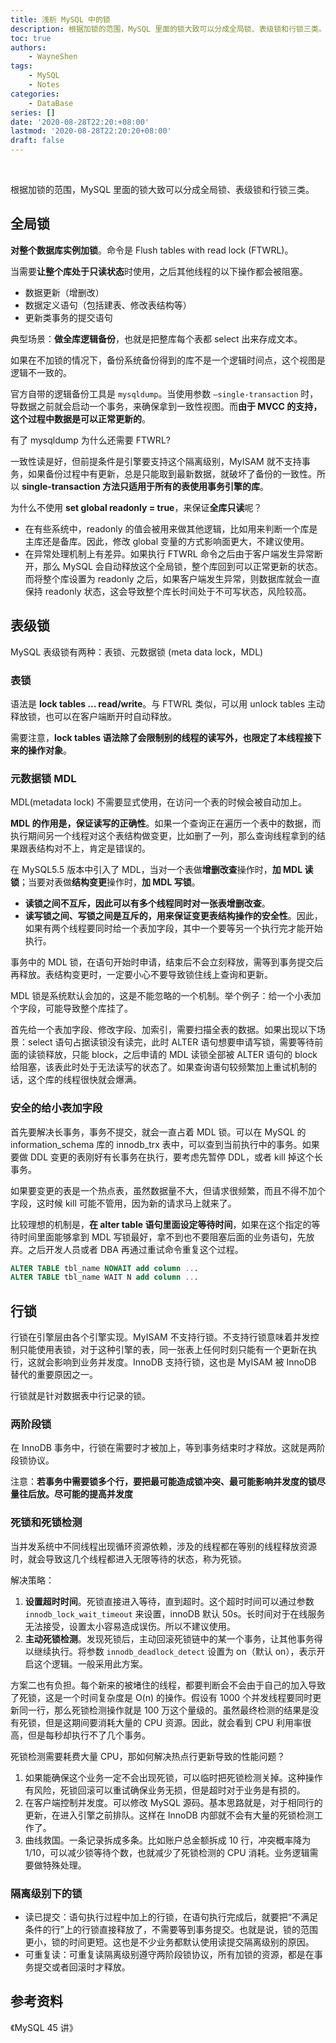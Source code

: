 ```yaml
---
title: 浅析 MySQL 中的锁
description: 根据加锁的范围，MySQL 里面的锁大致可以分成全局锁、表级锁和行锁三类。
toc: true
authors: 
    - WayneShen
tags: 
    - MySQL
    - Notes
categories: 
    - DataBase
series: []
date: '2020-08-28T22:20:+08:00'
lastmod: '2020-08-28T22:20:20+08:00'
draft: false
---
```


</br>

根据加锁的范围，MySQL 里面的锁大致可以分成全局锁、表级锁和行锁三类。

<!--more-->

## 全局锁

**对整个数据库实例加锁**。命令是 Flush tables with read lock (FTWRL)。

当需要**让整个库处于只读状态**时使用，之后其他线程的以下操作都会被阻塞。

+ 数据更新（增删改）
+ 数据定义语句（包括建表、修改表结构等）
+ 更新类事务的提交语句

典型场景：**做全库逻辑备份**，也就是把整库每个表都 select 出来存成文本。

如果在不加锁的情况下，备份系统备份得到的库不是一个逻辑时间点，这个视图是逻辑不一致的。

官方自带的逻辑备份工具是 `mysqldump`。当使用参数 `–single-transaction` 时，导数据之前就会启动一个事务，来确保拿到一致性视图。而**由于 MVCC 的支持，这个过程中数据是可以正常更新的**。

有了 mysqldump 为什么还需要 FTWRL?

一致性读是好，但前提条件是引擎要支持这个隔离级别，MyISAM 就不支持事务，如果备份过程中有更新，总是只能取到最新数据，就破坏了备份的一致性。所以 **single-transaction 方法只适用于所有的表使用事务引擎的库**。

为什么不使用 **set global readonly = true**，来保证**全库只读**呢？

+ 在有些系统中，readonly 的值会被用来做其他逻辑，比如用来判断一个库是主库还是备库。因此，修改 global 变量的方式影响面更大，不建议使用。
+ 在异常处理机制上有差异。如果执行 FTWRL 命令之后由于客户端发生异常断开，那么 MySQL 会自动释放这个全局锁，整个库回到可以正常更新的状态。而将整个库设置为 readonly 之后，如果客户端发生异常，则数据库就会一直保持 readonly 状态，这会导致整个库长时间处于不可写状态，风险较高。

## 表级锁

MySQL 表级锁有两种：表锁、元数据锁 (meta data lock，MDL)

### 表锁

语法是 **lock tables ... read/write**。与 FTWRL 类似，可以用 unlock tables 主动释放锁，也可以在客户端断开时自动释放。

需要注意，**lock tables 语法除了会限制别的线程的读写外，也限定了本线程接下来的操作对象**。

### 元数据锁 MDL

MDL(metadata lock) 不需要显式使用，在访问一个表的时候会被自动加上。

**MDL 的作用是，保证读写的正确性**。如果一个查询正在遍历一个表中的数据，而执行期间另一个线程对这个表结构做变更，比如删了一列，那么查询线程拿到的结果跟表结构对不上，肯定是错误的。

在 MySQL5.5 版本中引入了 MDL，当对一个表做**增删改查**操作时，**加 MDL 读锁**；当要对表做**结构变更**操作时，**加 MDL 写锁**。

+ **读锁之间不互斥，因此可以有多个线程同时对一张表增删改查**。
+ **读写锁之间、写锁之间是互斥的，用来保证变更表结构操作的安全性**。因此，如果有两个线程要同时给一个表加字段，其中一个要等另一个执行完才能开始执行。

事务中的 MDL 锁，在语句开始时申请，结束后不会立刻释放，需等到事务提交后再释放。表结构变更时，一定要小心不要导致锁住线上查询和更新。

MDL 锁是系统默认会加的，这是不能忽略的一个机制。举个例子：给一个小表加个字段，可能导致整个库挂了。

首先给一个表加字段、修改字段、加索引，需要扫描全表的数据。如果出现以下场景：select 语句占据读锁没有读完，此时 ALTER 语句想要申请写锁，需要等待前面的读锁释放，只能 block，之后申请的 MDL 读锁全部被 ALTER 语句的 block 给阻塞，该表此时处于无法读写的状态了。如果查询语句较频繁加上重试机制的话，这个库的线程很快就会爆满。

### 安全的给小表加字段

首先要解决长事务，事务不提交，就会一直占着 MDL 锁。可以在 MySQL 的 information_schema 库的 innodb_trx 表中，可以查到当前执行中的事务。如果要做 DDL 变更的表刚好有长事务在执行，要考虑先暂停 DDL，或者 kill 掉这个长事务。

如果要变更的表是一个热点表，虽然数据量不大，但请求很频繁，而且不得不加个字段，这时候 kill 可能不管用，因为新的请求马上就来了。

比较理想的机制是，**在 alter table 语句里面设定等待时间**，如果在这个指定的等待时间里面能够拿到 MDL 写锁最好，拿不到也不要阻塞后面的业务语句，先放弃。之后开发人员或者 DBA 再通过重试命令重复这个过程。 

```sql
ALTER TABLE tbl_name NOWAIT add column ... 
ALTER TABLE tbl_name WAIT N add column ...
```

## 行锁

行锁在引擎层由各个引擎实现。MyISAM 不支持行锁。不支持行锁意味着并发控制只能使用表锁，对于这种引擎的表，同一张表上任何时刻只能有一个更新在执行，这就会影响到业务并发度。InnoDB 支持行锁，这也是 MyISAM 被 InnoDB 替代的重要原因之一。

行锁就是针对数据表中行记录的锁。

### 两阶段锁

在 InnoDB 事务中，行锁在需要时才被加上，等到事务结束时才释放。这就是两阶段锁协议。

注意：**若事务中需要锁多个行，要把最可能造成锁冲突、最可能影响并发度的锁尽量往后放。尽可能的提高并发度**

### 死锁和死锁检测

当并发系统中不同线程出现循环资源依赖，涉及的线程都在等别的线程释放资源时，就会导致这几个线程都进入无限等待的状态，称为死锁。

解决策略：

1. **设置超时时间**。死锁直接进入等待，直到超时。这个超时时间可以通过参数 ``innodb_lock_wait_timeout`` 来设置，innoDB 默认 50s。长时间对于在线服务无法接受，设置太小容易造成误伤。所以不建议使用。
2. **主动死锁检测**。发现死锁后，主动回滚死锁链中的某一个事务，让其他事务得以继续执行。将参数 ``innodb_deadlock_detect`` 设置为 on（默认 on），表示开启这个逻辑。一般采用此方案。

方案二也有负担。每个新来的被堵住的线程，都要判断会不会由于自己的加入导致了死锁，这是一个时间复杂度是 O(n) 的操作。假设有 1000 个并发线程要同时更新同一行，那么死锁检测操作就是 100 万这个量级的。虽然最终检测的结果是没有死锁，但是这期间要消耗大量的 CPU 资源。因此，就会看到 CPU 利用率很高，但是每秒却执行不了几个事务。

死锁检测需要耗费大量 CPU，那如何解决热点行更新导致的性能问题？

1. 如果能确保这个业务一定不会出现死锁，可以临时把死锁检测关掉。这种操作有风险，死锁回滚可以重试确保业务无损，但是超时对于业务是有损的。
2. 在客户端控制并发度。可以修改 MySQL 源码。基本思路就是，对于相同行的更新，在进入引擎之前排队。这样在 InnoDB 内部就不会有大量的死锁检测工作了。
3. 曲线救国。一条记录拆成多条。比如账户总金额拆成 10 行，冲突概率降为 1/10，可以减少锁等待个数，也就减少了死锁检测的 CPU 消耗。业务逻辑需要做特殊处理。

### 隔离级别下的锁

+ 读已提交：语句执行过程中加上的行锁，在语句执行完成后，就要把“不满足条件的行”上的行锁直接释放了，不需要等到事务提交。也就是说，锁的范围更小，锁的时间更短。这也是不少业务都默认使用读提交隔离级别的原因。
+ 可重复读：可重复读隔离级别遵守两阶段锁协议，所有加锁的资源，都是在事务提交或者回滚时才释放。

## 参考资料

《MySQL 45 讲》